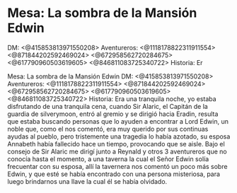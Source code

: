 # Mesa: La sombra de la Mansión Edwin
DM: <@415853813971550208> 
Aventureros: <@1118178822311911554> <@871844202592469024> <@672958562720284675> <@617790960503619605> <@846811083725340722> 
Historia: Er

Mesa: La sombra de la Mansión Edwin
DM: <@415853813971550208> 
Aventureros: <@1118178822311911554> <@871844202592469024> <@672958562720284675> <@617790960503619605> <@846811083725340722> 
Historia: Era una tranquila noche, yo estaba disfrutando de una tranquila cena, cuando Sir Alaric, el Capitán de la guardia de silverymoon, entró al gremio y se dirigió hacia Eradin, resulta que estaba buscando personas que lo ayuden a encontrar a Lord Edwin, un noble que, como el nos comentó, era muy querido por sus continuas ayudas al pueblo, pero tristemente una tragedia lo había azotado, su esposa Annabeth había fallecido hace un tiempo, provocando que se aisle.
Bajo el consejo de Sir Alaric me dirigí junto a Reynald y otros 3 aventureros que no conocía hasta el momento, a una taverna la cual el Señor Edwin solía frecuentar con su esposa, allí la tavernera nos comentó un poco más sobre Edwin, y que esté se había encontrado con una persona misteriosa, para luego brindarnos una llave la cual él se había olvidado.

